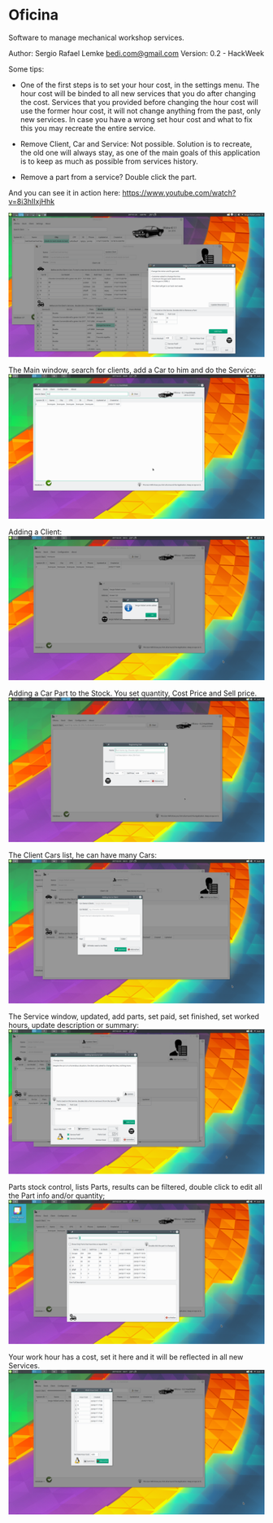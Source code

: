 # Oficina

Software to manage mechanical workshop services.

Author: Sergio Rafael Lemke <bedi.com@gmail.com>
Version: 0.2 - HackWeek

Some tips:

* One of the first steps is to set your hour cost, in the settings menu. 
The hour cost will be binded to all new services that you do after changing the cost. 
Services that you provided before changing the hour cost will use the former hour cost, 
it will not change anything from the past, only new services. In case you have a wrong
set hour cost and what to fix this you may recreate the entire service.

* Remove Client, Car and Service: Not possible. Solution is to recreate, the old one will always stay, 
as one of the main goals of this application is to keep as much as possible from services history.

* Remove a part from a service? Double click the part.

And you can see it in action here: 
https://www.youtube.com/watch?v=8i3hIIxjHhk

![Alt text](/resources/Screenshots/Oficina-0.1-Alpha_eh_Pouco.png)

The Main window, search for clients, add a Car to him and do the Service:
![Alt text](/resources/Screenshots/Oficina-0.2-HackWeek.png)

Adding a Client:
![Alt text](/resources/Screenshots/Oficina_Add_Client.png)

Adding a Car Part to the Stock. You set quantity, Cost Price and Sell price.
![Alt text](/resources/Screenshots/Oficina_Stock_AddPart.png)

The Client Cars list, he can have many Cars:
![Alt text](/resources/Screenshots/Oficina_ClientAddCar.png)

The Service window, updated, add parts, set paid, set finished, set worked hours, update description or summary:
![Alt text](/resources/Screenshots/Oficina_editing_A_Service.png)

Parts stock control, lists Parts, results can be filtered, double click to edit all the Part info and/or quantity;
![Alt text](/resources/Screenshots/Oficina_Stock_Control.png)

Your work hour has a cost, set it here and it will be reflected in all new Services.
![Alt text](/resources/Screenshots/Oficina_HourCost.png)
